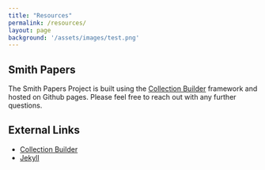 ```yaml
---
title: "Resources"
permalink: /resources/
layout: page
background: '/assets/images/test.png'
---
```


## Smith Papers

The Smith Papers Project is built using the [Collection Builder](https://collectionbuilder.github.io/) framework and hosted on Github pages. Please feel free to reach out with any further questions.

## External Links

- [Collection Builder](https://collectionbuilder.github.io/)
- [Jekyll](https://jekyllrb.com/)